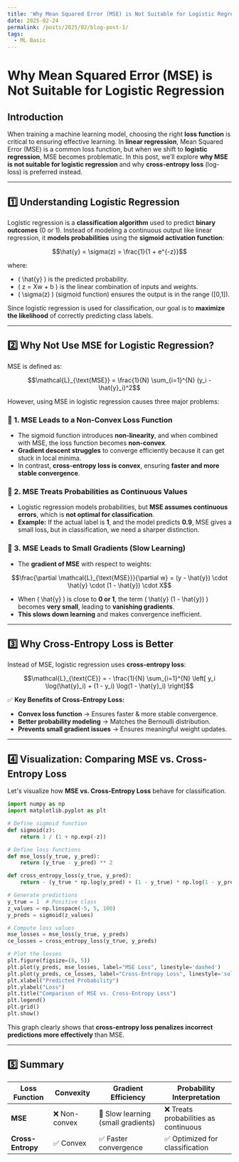 ```yaml
---
title: 'Why Mean Squared Error (MSE) is Not Suitable for Logistic Regression'
date: 2025-02-24
permalink: /posts/2025/02/blog-post-1/
tags:
  - ML Basic
---
```


Why Mean Squared Error (MSE) is Not Suitable for Logistic Regression
======

## Introduction
When training a machine learning model, choosing the right **loss function** is critical to ensuring effective learning. In **linear regression**, Mean Squared Error (MSE) is a common loss function, but when we shift to **logistic regression**, MSE becomes problematic. In this post, we’ll explore **why MSE is not suitable for logistic regression** and why **cross-entropy loss** (log-loss) is preferred instead.

---

## 1️⃣ Understanding Logistic Regression
Logistic regression is a **classification algorithm** used to predict **binary outcomes** (0 or 1). Instead of modeling a continuous output like linear regression, it **models probabilities** using the **sigmoid activation function**:

```math
\hat{y} = \sigma(z) = \frac{1}{1 + e^{-z}}
```

where:
- \( \hat{y} \) is the predicted probability.
- \( z = Xw + b \) is the linear combination of inputs and weights.
- \( \sigma(z) \) (sigmoid function) ensures the output is in the range \([0,1]\).

Since logistic regression is used for classification, our goal is to **maximize the likelihood** of correctly predicting class labels.

---

## 2️⃣ Why Not Use MSE for Logistic Regression?
MSE is defined as:
```math
\mathcal{L}_{\text{MSE}} = \frac{1}{N} \sum_{i=1}^{N} (y_i - \hat{y}_i)^2
```

However, using MSE in logistic regression causes three major problems:

### 🚨 1. MSE Leads to a Non-Convex Loss Function
- The sigmoid function introduces **non-linearity**, and when combined with MSE, the loss function becomes **non-convex**.
- **Gradient descent struggles** to converge efficiently because it can get stuck in local minima.
- In contrast, **cross-entropy loss is convex**, ensuring **faster and more stable convergence**.

### 🚨 2. MSE Treats Probabilities as Continuous Values
- Logistic regression models probabilities, but **MSE assumes continuous errors**, which is **not optimal for classification**.
- **Example:** If the actual label is **1**, and the model predicts **0.9**, MSE gives a small loss, but in classification, we need a sharper distinction.

### 🚨 3. MSE Leads to Small Gradients (Slow Learning)
- The **gradient of MSE** with respect to weights:
```math
\frac{\partial \mathcal{L}_{\text{MSE}}}{\partial w} = (y - \hat{y}) \cdot \hat{y} \cdot (1 - \hat{y}) \cdot X
```
- When \( \hat{y} \) is close to **0 or 1**, the term \( \hat{y} (1 - \hat{y}) \) becomes **very small**, leading to **vanishing gradients**.
- **This slows down learning** and makes convergence inefficient.

---

## 3️⃣ Why Cross-Entropy Loss is Better
Instead of MSE, logistic regression uses **cross-entropy loss**:
```math
\mathcal{L}_{\text{CE}} = - \frac{1}{N} \sum_{i=1}^{N} \left[ y_i \log(\hat{y}_i) + (1 - y_i) \log(1 - \hat{y}_i) \right]
```

✅ **Key Benefits of Cross-Entropy Loss:**
- **Convex loss function** → Ensures faster & more stable convergence.
- **Better probability modeling** → Matches the Bernoulli distribution.
- **Prevents small gradient issues** → Ensures meaningful weight updates.

---

## 4️⃣ Visualization: Comparing MSE vs. Cross-Entropy Loss

Let's visualize how **MSE vs. Cross-Entropy Loss** behave for classification.

```python
import numpy as np
import matplotlib.pyplot as plt

# Define sigmoid function
def sigmoid(z):
    return 1 / (1 + np.exp(-z))

# Define loss functions
def mse_loss(y_true, y_pred):
    return (y_true - y_pred) ** 2

def cross_entropy_loss(y_true, y_pred):
    return - (y_true * np.log(y_pred) + (1 - y_true) * np.log(1 - y_pred))

# Generate predictions
y_true = 1  # Positive class
z_values = np.linspace(-5, 5, 100)
y_preds = sigmoid(z_values)

# Compute loss values
mse_losses = mse_loss(y_true, y_preds)
ce_losses = cross_entropy_loss(y_true, y_preds)

# Plot the losses
plt.figure(figsize=(8, 5))
plt.plot(y_preds, mse_losses, label="MSE Loss", linestyle='dashed')
plt.plot(y_preds, ce_losses, label="Cross-Entropy Loss", linestyle='solid')
plt.xlabel("Predicted Probability")
plt.ylabel("Loss")
plt.title("Comparison of MSE vs. Cross-Entropy Loss")
plt.legend()
plt.grid()
plt.show()
```

This graph clearly shows that **cross-entropy loss penalizes incorrect predictions more effectively** than MSE.

---

## 5️⃣ Summary
| Loss Function | Convexity | Gradient Efficiency | Probability Interpretation |
|--------------|----------|---------------------|---------------------------|
| **MSE** | ❌ Non-convex | 🚨 Slow learning (small gradients) | ❌ Treats probabilities as continuous |
| **Cross-Entropy** | ✅ Convex | ✅ Faster convergence | ✅ Optimized for classification |


